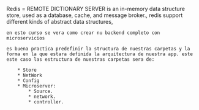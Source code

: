 Redis = REMOTE DICTIONARY SERVER
is an in-memory data structure store, used as a database, cache, and message broker., redis support different kinds of abstract data structures, 

    en esto curso se vera como crear nu backend completo con microservicios

    es buena practica predefinir la structura de nuestras carpetas y la forma en la que estara definida la arquitectura de nuestra app. este este caso las estructura de nuestras carpetas sera de:

        * Store
        * NetWork
        * Config
        * Microserver:
            * Source.
            * network.
            * controller.
